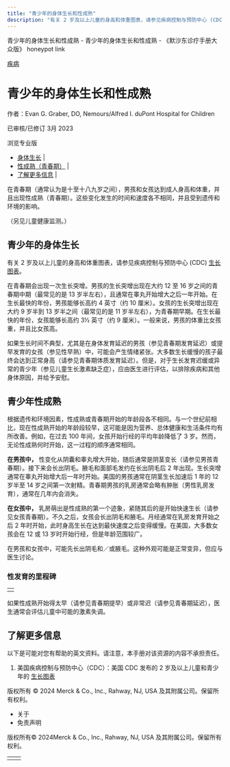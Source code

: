 ```yaml
---
title: "青少年的身体生长和性成熟"
description: "有关 2 岁及以上儿童的身高和体重图表，请参见疾病控制与预防中心 (CDC) [生长图表](http://www.cdc.gov/growthcharts/clinical_charts.htm)。"
---
```


﻿青少年的身体生长和性成熟 \- 青少年的身体生长和性成熟 \- 《默沙东诊疗手册大众版》 honeypot link



[疾病](https://www.merckmanuals.com/home/resourcespages/healthyliving_rel2.3)

# 青少年的身体生长和性成熟

作者：Evan G. Graber, DO, Nemours/Alfred I. duPont Hospital for Children

已审核/已修订 3月 2023

浏览专业版

- [身体生长](#身体生长_v8953907_zh) \|
- [性成熟（青春期）](#性成熟（青春期）_v8953912_zh) \|
- [了解更多信息](#了解更多信息_v29655250_zh) \|

在青春期（通常认为是十至十八九岁之间），男孩和女孩达到成人身高和体重，并且出现性成熟（青春期）。这些变化发生的时间和速度各不相同，并且受到遗传和环境的影响。

（另见儿童健康监测。）

## 青少年的身体生长

有关 2 岁及以上儿童的身高和体重图表，请参见疾病控制与预防中心 (CDC) [生长图表](http://www.cdc.gov/growthcharts/clinical_charts.htm)。

在青春期会出现一次生长突增。男孩的生长突增出现在大约 12 至 16 岁之间的青春期中期（最常见的是 13 岁半左右），且通常在睾丸开始增大之后一年开始。在生长最快的年份，男孩能够长高约 4 英寸（约 10 厘米）。女孩的生长突增出现在大约 9 岁半到 13 岁半之间（最常见的是 11 岁半左右），为青春期早期。在生长最快的年份，女孩能够长高约 3½ 英寸（约 9 厘米）。一般来说，男孩的体重比女孩重，并且比女孩高。

如果生长时间不典型，尤其是在身体发育延迟的男孩（参见青春期发育延迟）或提早发育的女孩（参见性早熟）中，可能会产生情绪紧张。大多数生长缓慢的孩子最终会达到正常身高（请参见青春期体质发育延迟）。但是，对于生长发育迟缓或异常的青少年（参见儿童生长激素缺乏症），应由医生进行评估，以排除疾病和其他身体原因，并给予安慰。

## 青少年性成熟

根据遗传和环境因素，性成熟或青春期开始的年龄段各不相同。与一个世纪前相比，现在性成熟开始的年龄段较早，这可能是因为营养、总体健康和生活条件均有所改善。例如，在过去 100 年间，女孩开始行经的平均年龄降低了 3 岁。然而，无论性成熟何时开始，这一过程的顺序通常相同。

**在男孩中，** 性变化从阴囊和睾丸增大开始，随后通常是阴茎变长（请参见男孩青春期）。接下来会长出阴毛。腋毛和面部毛发约在长出阴毛后 2 年出现。生长突增通常在睾丸开始增大后一年时开始。美国的男孩通常在阴茎生长加速后 1 年的 12 岁半至 14 岁之间第一次射精。青春期男孩的乳房通常会略有肿胀（男性乳房发育），通常在几年内会消失。

**在女孩中，** 乳房萌出是性成熟的第一个迹象，紧随其后的是开始快速生长（请参见女孩青春期）。不久之后，女孩会长出阴毛和腋毛。月经通常在乳房发育开始之后 2 年时开始，此时身高生长在达到最快速度之后变得缓慢。在美国，大多数女孩会在 12 或 13 岁时开始行经，但是年龄范围较广。

在男孩和女孩中，可能先长出阴毛和／或腋毛。这种外观可能是正常变异，但应与医生讨论。

### 性发育的里程碑

|     |
| --- |
|  |

如果性成熟开始得太早（请参见青春期提早）或非常迟（请参见青春期延迟），医生通常会评估儿童中可能的激素失调。

## 了解更多信息

以下是可能对您有帮助的英文资料。请注意，本手册对该资源的内容不承担责任。

1. 美国疾病控制与预防中心（CDC）：美国 CDC 发布的 2 岁及以上儿童和青少年的 [生长图表](https://www.cdc.gov/growthcharts/clinical_charts.htm)




版权所有 © 2024
Merck & Co., Inc., Rahway, NJ, USA 及其附属公司。保留所有权利。

- 关于
- 免责声明

版权所有© 2024Merck & Co., Inc., Rahway, NJ, USA 及其附属公司。保留所有权利。

|     |     |
| --- | --- |
|  |  |